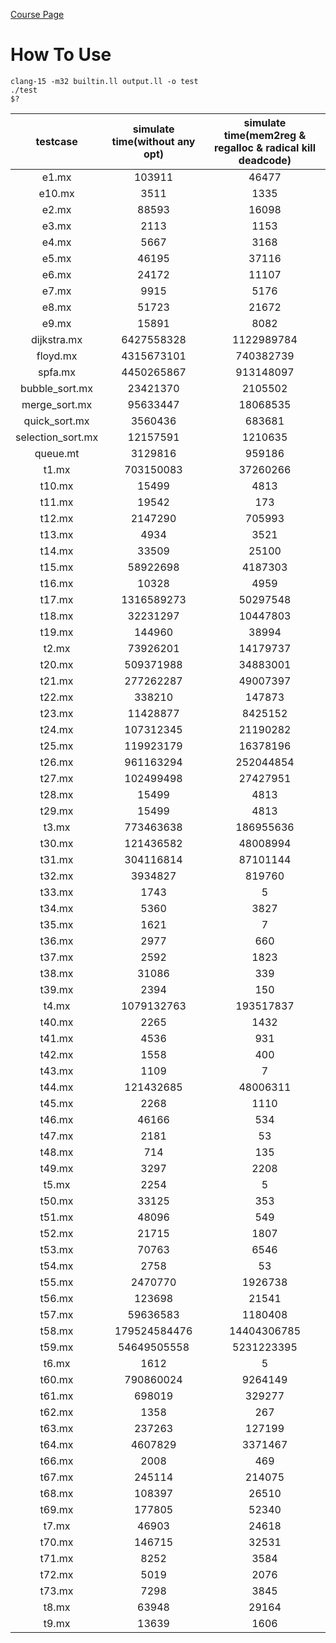 [Course Page](https://github.com/ACMClassCourses/Compiler-Design-Implementation)

# How To Use

```
clang-15 -m32 builtin.ll output.ll -o test
./test
$?
```

| testcase | simulate time(without any opt) | simulate time(mem2reg & regalloc & radical kill deadcode) |
| :--: | :--: | :--: |
|e1.mx| 103911 | 46477 |
|e10.mx| 3511 | 1335 |
|e2.mx| 88593 | 16098 |
|e3.mx| 2113 | 1153 |
|e4.mx| 5667 | 3168 |
|e5.mx| 46195 | 37116 |
|e6.mx| 24172 | 11107 |
|e7.mx| 9915 | 5176 |
|e8.mx| 51723 | 21672 |
|e9.mx| 15891 | 8082 |
|dijkstra.mx| 6427558328 | 1122989784 |
|floyd.mx| 4315673101 | 740382739 |
|spfa.mx| 4450265867 | 913148097 |
|bubble_sort.mx| 23421370 | 2105502 |
|merge_sort.mx| 95633447 | 18068535 |
|quick_sort.mx| 3560436 | 683681 |
|selection_sort.mx| 12157591 | 1210635 |
|queue.mt| 3129816 | 959186 |
|t1.mx| 703150083 | 37260266 |
|t10.mx| 15499 | 4813 |
|t11.mx| 19542 | 173 |
|t12.mx| 2147290 | 705993 |
|t13.mx| 4934 | 3521 |
|t14.mx| 33509 | 25100 |
|t15.mx| 58922698 | 4187303 |
|t16.mx| 10328 | 4959 |
|t17.mx| 1316589273 | 50297548 |
|t18.mx| 32231297 | 10447803 |
|t19.mx| 144960 | 38994 |
|t2.mx| 73926201 | 14179737 |
|t20.mx| 509371988 | 34883001 |
|t21.mx| 277262287 | 49007397 |
|t22.mx| 338210 | 147873 |
|t23.mx| 11428877 | 8425152 |
|t24.mx| 107312345 | 21190282 |
|t25.mx| 119923179 | 16378196 |
|t26.mx| 961163294 | 252044854 |
|t27.mx| 102499498 | 27427951 |
|t28.mx| 15499 | 4813 |
|t29.mx| 15499 | 4813 |
|t3.mx| 773463638 | 186955636 |
|t30.mx| 121436582 | 48008994 |
|t31.mx| 304116814 | 87101144 |
|t32.mx| 3934827 | 819760 |
|t33.mx| 1743 | 5 |
|t34.mx| 5360 | 3827 |
|t35.mx| 1621 | 7 |
|t36.mx| 2977 | 660 |
|t37.mx| 2592 | 1823 |
|t38.mx| 31086 | 339 |
|t39.mx| 2394 | 150 |
|t4.mx| 1079132763 | 193517837 |
|t40.mx| 2265 | 1432 |
|t41.mx| 4536 | 931 |
|t42.mx| 1558 | 400 |
|t43.mx| 1109 | 7 |
|t44.mx| 121432685 | 48006311 |
|t45.mx| 2268 | 1110 |
|t46.mx| 46166 | 534 |
|t47.mx| 2181 | 53 |
|t48.mx| 714 | 135 |
|t49.mx| 3297 | 2208 |
|t5.mx| 2254 | 5 |
|t50.mx| 33125 | 353 |
|t51.mx| 48096 | 549 |
|t52.mx| 21715 | 1807 |
|t53.mx| 70763 | 6546 |
|t54.mx| 2758 | 53 |
|t55.mx| 2470770 | 1926738 |
|t56.mx| 123698 | 21541 |
|t57.mx| 59636583 | 1180408 |
|t58.mx| 179524584476 | 14404306785 |
|t59.mx| 54649505558 | 5231223395 |
|t6.mx| 1612 | 5 |
|t60.mx| 790860024 | 9264149 |
|t61.mx| 698019 | 329277 |
|t62.mx| 1358 | 267 |
|t63.mx| 237263 | 127199 |
|t64.mx| 4607829 | 3371467 |
|t66.mx| 2008 | 469 |
|t67.mx| 245114 | 214075 |
|t68.mx| 108397 | 26510 |
|t69.mx| 177805 | 52340 |
|t7.mx| 46903 | 24618 |
|t70.mx| 146715 | 32531 |
|t71.mx| 8252 | 3584 |
|t72.mx| 5019 | 2076 |
|t73.mx| 7298 | 3845 |
|t8.mx| 63948 | 29164 |
|t9.mx| 13639 | 1606 |

